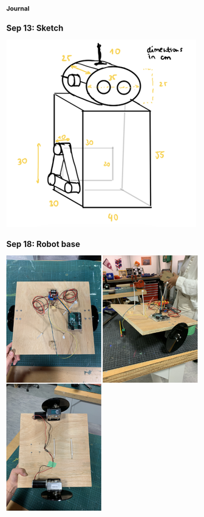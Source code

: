 ### Journal

## Sep 13: Sketch

<img src="https://github.com/martapienkosz/performingrobots/blob/main/Journal/images/robotSketch.png" width="500">


## Sep 18: Robot base
<img src="https://github.com/martapienkosz/performingrobots/blob/main/Journal/images/base1.JPG" width="250"> <img src="https://github.com/martapienkosz/performingrobots/blob/main/Journal/images/base2.JPG" width="250"> <img src="https://github.com/martapienkosz/performingrobots/blob/main/Journal/images/base3.JPG" width="250">
